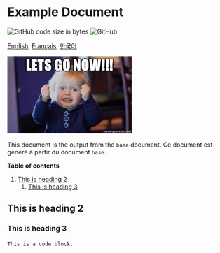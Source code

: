# Example Document

![GitHub code size in bytes](https://img.shields.io/github/languages/code-size/ryul1206/multilingual-markdown.svg)
![GitHub](https://img.shields.io/github/license/ryul1206/multilingual-markdown.svg)

[English](example.en.md), [Français](example.fr.md), [한국어](example.kr.md)

![lets go now](lets-go-now.jpg)

This document is the output from the `base` document.
Ce document est généré à partir du document `base`. 

**Table of contents**

1. [This is heading 2](#This-is-heading-2)
    1. [This is heading 3](#This-is-heading-3)

## This is heading 2

### This is heading 3

```bash
This is a code block.
```

